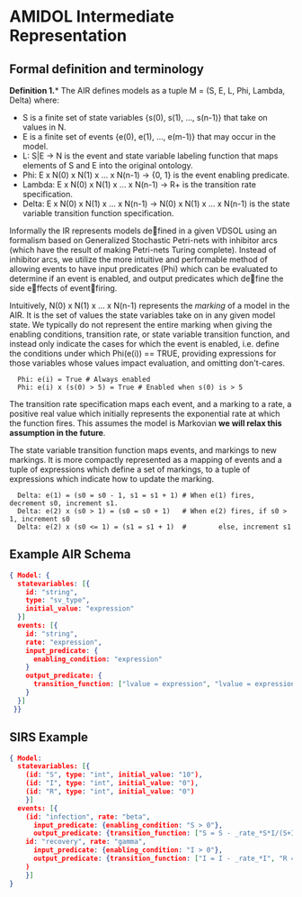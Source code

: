 # AMIDOL Intermediate Representation
## Formal definition and terminology

**Definition 1.*** The AIR defines models as a tuple M = (S, E, L, Phi, Lambda, Delta) where:
* S is a finite set of state variables {s(0), s(1), ..., s(n-1)} that take on values in N.
* E is a finite set of events {e(0), e(1), ..., e(m-1)} that may occur in the model.
* L: S|E -> N is the event and state variable labeling function that maps elements of S and E into the original ontology.
* Phi: E x N(0) x N(1) x ... x N(n-1) -> {0, 1} is the event enabling predicate.
* Lambda: E x N(0) x N(1) x ... x N(n-1) -> R+ is the transition rate specification.
* Delta: E x N(0) x N(1) x ... x N(n-1) -> N(0) x N(1) x ... x N(n-1) is the state variable transition function specification.

Informally the IR represents models defined in a given VDSOL using an formalism based on Generalized Stochastic Petri-nets with inhibitor arcs (which have the result of making Petri-nets Turing complete). Instead of inhibitor arcs, we utilize the more intuitive and performable method of allowing events to have input predicates (Phi) which can be evaluated to determine if an event is enabled, and output predicates which define the side effects of eventfiring.

Intuitively, N(0) x N(1) x ... x N(n-1) represents the *marking* of a model in the AIR.  It is the set of values the state variables take on in any given model state.  We typically do not represent the entire marking when giving the enabling conditions, transition rate, or state variable transition function, and instead only indicate the cases for which the event is enabled, i.e. define the conditions under which Phi(e(i)) == TRUE, providing expressions for those variables whose values impact evaluation, and omitting don't-cares.

```
  Phi: e(i) = True # Always enabled
  Phi: e(i) x (s(0) > 5) = True # Enabled when s(0) is > 5
```

The transition rate specification maps each event, and a marking to a rate, a positive real value which initially represents the exponential rate at which the function fires.  This assumes the model is Markovian **we will relax this assumption in the future**.

The state variable transition function maps events, and markings to new markings.  It is more compactly represented as a mapping of events and a tuple of expressions which define a set of markings, to a tuple of expressions which indicate how to update the marking.

```
  Delta: e(1) = (s0 = s0 - 1, s1 = s1 + 1) # When e(1) fires, decrement s0, increment s1.
  Delta: e(2) x (s0 > 1) = (s0 = s0 + 1)   # When e(2) fires, if s0 > 1, increment s0
  Delta: e(2) x (s0 <= 1) = (s1 = s1 + 1)  #        else, increment s1
```

## Example AIR Schema

```json
{ Model: {
  statevariables: [{
    id: "string",
    type: "sv_type",
    initial_value: "expression"
  }]
  events: [{
    id: "string",
    rate: "expression",
    input_predicate: {
      enabling_condition: "expression"
    }
    output_predicate: {
      transition_function: ["lvalue = expression", "lvalue = expression", ...]
    }
  }]
 }}
```

## SIRS Example
```json
{ Model:
  statevariables: [{
    (id: "S", type: "int", initial_value: "10"),
    (id: "I", type: "int", initial_value: "0"),
    (id: "R", type: "int", initial_value: "0")
    }]
  events: [{
    (id: "infection", rate: "beta",
      input_predicate: {enabling_condition: "S > 0"},
      output_predicate: {transition_function: ["S = S - _rate_*S*I/(S+I+R)", "I = I + _rate_*S*I/(S+I+R)"]},
    id: "recovery", rate: "gamma",
      input_predicate: {enabling_condition: "I > 0"},
      output_predicate: {transition_function: ["I = I - _rate_*I", "R = R + _rate_*I"]}  
    )
    }]
}
```
